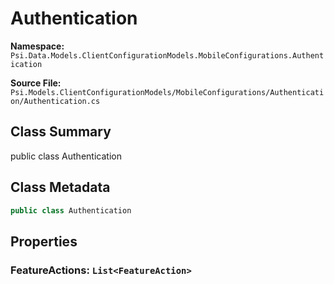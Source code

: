 # Authentication

**Namespace:** `Psi.Data.Models.ClientConfigurationModels.MobileConfigurations.Authentication`

**Source File:** `Psi.Models.ClientConfigurationModels/MobileConfigurations/Authentication/Authentication.cs`

## Class Summary

public class Authentication

## Class Metadata

```typescript
public class Authentication
```

## Properties

### FeatureActions: `List<FeatureAction>`
